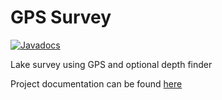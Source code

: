 GPS Survey
==========

[![Javadocs](http://www.javadoc.io/badge/uk.theretiredprogrammer/gpssurvey.svg)](http://www.javadoc.io/doc/uk.theretiredprogrammer/gpssurvey)

Lake survey using GPS and optional depth finder

Project documentation can be found [here](http://www.theretiredprogrammer.uk/gpssurvey/)
